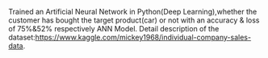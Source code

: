 Trained an Artificial Neural Network in Python(Deep Learning),whether the customer has bought the target product(car) or not with an accuracy & loss of 75%&52% respectively
ANN Model.
Detail description of the dataset:https://www.kaggle.com/mickey1968/individual-company-sales-data.

